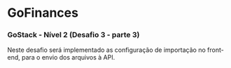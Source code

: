 # GoFinances
### GoStack - Nível 2 (Desafio 3 - parte 3)

Neste desafio será implementado as configuração de importação no front-end, para o envio dos arquivos à API.
